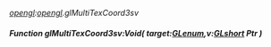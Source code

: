 _[opengl](../../modules/opengl/opengl-module.md):[opengl](../../modules/opengl/opengl-module.md).glMultiTexCoord3sv_
##### Function glMultiTexCoord3sv:Void( target:[GLenum](../../modules/opengl/opengl-glenum.md),v:[GLshort](../../modules/opengl/opengl-glshort.md) Ptr )
